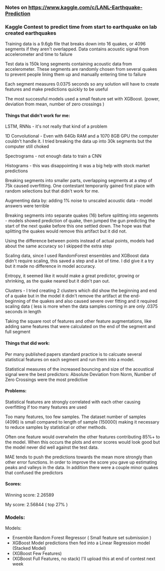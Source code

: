 ### Notes on https://www.kaggle.com/c/LANL-Earthquake-Prediction 

### Kaggle Contest to predict time from start to earthquake on lab created earthquakes


Training data is a 9.6gb file that breaks down into 16 quakes, or 4096 segments if they aren't overlapped. Data contains acoustic signal from accelerometer and time to failure


Test data is 150k long segments containing acoustic data from accelerometer. These segments are randomly chosen from 
several quakes to prevent people lining them up and manually entering time to failure


Each segment measures 0.0375 seconds so any solution will have to create features and make predictions quickly to be useful

The most successful models used a small feature set with XGBoost. (power, deviation from mean, number of zero crossings )

#### Things that didn't work for me:
LSTM, RNNs - it's not really that kind of a problem

1D Convolutional - Even with 64Gb RAM and a 1070 8GB GPU the computer couldn't handle it. I tried breaking the 
	data up into 30k segments but the computer still choked

Spectrograms - not enough data to train a CNN

Histograms - this was disappointing it was a big help with stock market predictions

Breaking segments into smaller parts, overlapping segments at a step of 75k caused overfitting. One contestant temporarily gained first place with random selections but that didn't work for me.

Augmenting data by: adding 1% noise to unscaled acoustic data - model answers were terrible

Breaking segments into separate quakes (16) before splitting into segemnts - models showed prediction of quake, then jumped the gun predicting the start of the next quake before this one settled down. The hope was that splitting the quakes would remove this artifact but it did not.

Using the difference between points instead of actual points, models had about the same accuracy so I skipped the extra step

Scaling data, since I used RandomForest ensembles and XGBoost data didn't require scaling, this saved a step and a lot of time. I did give it a try but it made no difference in model accuracy.

Entropy, it seemed like it would make a great predictor, growing or shrinking, as the quake neared but it didn't pan out.

Clusters - I tried creating 2 clusters which did show the beginning and end of a quake but in the model it didn't remove the artifact at the end-beginning of the quakes and also caused severe over fitting and it required scaling data ( less is more when the data samples coming in are only .0375 seconds in length

Taking the square root of features and other feature augmentations, like adding same features that were calculated on the end of the segment and full segment





#### Things that did work:
Per many published papers standard practice is to calcuate several statistical features on each segment and run them into a model.

Statistical measures of the increased bouncing and size of the acoustical signal were the best predictors: Absolute Deviation from Norm, Number of Zero Crossings were the most predictive



#### Problems:
Statistical features are strongly correlated with each other causing overfitting if too many features are used

Too many features, too few samples. The dataset number of samples (4096) is small compared to length of sample (150000) making it necessary to reduce samples by statistical or other methods. 

Often one feature would overwhelm the other features contributing 85%+ to the model. When this occurs the plots and error scores would look good but the model never did well against the test data.

MAE tends to push the predictions towards the mean more strongly than other error functions. In order to improve the score you gave up estimating peaks and valleys in the data. In addition there were a couple minor quakes that confused the predictors


#### Scores:
Winning score: 2.26589

My score: 2.56844 ( top 27% ) 

### Models:
Models: 
- Ensemble Random Forest Regressor ( Small feature set submission )
- XGBoost Model predictions then fed into a Linear Regression model (Stacked Model)
- (XGBoost Few Features)
- (XGBoost Full Features, no stack)
I'll upload this at end of contest next week






